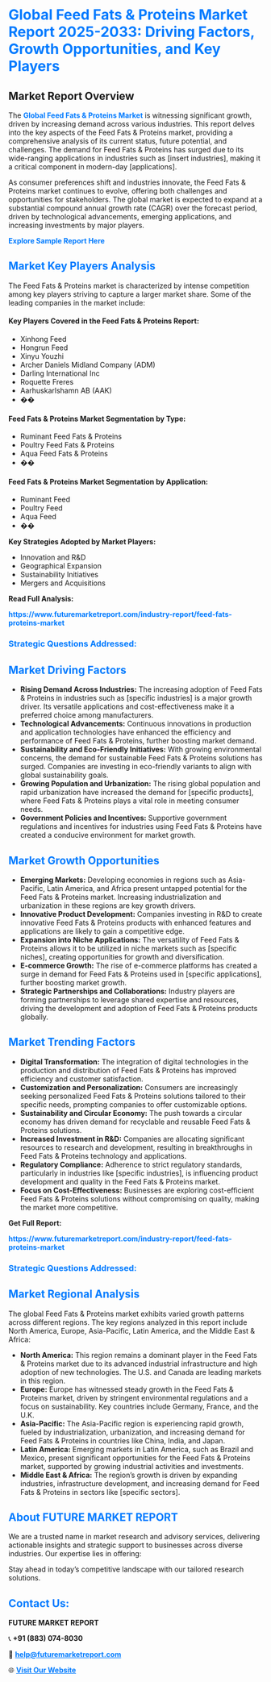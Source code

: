 <h1 style="color: #007BFF;">Global Feed Fats & Proteins Market Report 2025-2033: Driving Factors, Growth Opportunities, and Key Players</h1>

<section id="overview">
<h2>Market Report Overview</h2>
<p>The <a href="https://www.futuremarketreport.com/industry-report/feed-fats-proteins-market" style="color: #007BFF; text-decoration: none;"><strong>Global Feed Fats & Proteins Market</strong></a> is witnessing significant growth, driven by increasing demand across various industries. This report delves into the key aspects of the Feed Fats & Proteins market, providing a comprehensive analysis of its current status, future potential, and challenges. The demand for Feed Fats & Proteins has surged due to its wide-ranging applications in industries such as [insert industries], making it a critical component in modern-day [applications].</p>
<p>As consumer preferences shift and industries innovate, the Feed Fats & Proteins market continues to evolve, offering both challenges and opportunities for stakeholders. The global market is expected to expand at a substantial compound annual growth rate (CAGR) over the forecast period, driven by technological advancements, emerging applications, and increasing investments by major players.</p>
</section>

<section id="overview">
<p><a href="https://www.futuremarketreport.com/request-sample/reportId=118488" style="color: #007BFF; text-decoration: none;"><strong>Explore Sample Report Here</strong></a></p>
</section>

<section id="key-players">
<h2 style="color: #007BFF;">Market Key Players Analysis</h2>
<p>The Feed Fats & Proteins market is characterized by intense competition among key players striving to capture a larger market share. Some of the leading companies in the market include:</p>
<h4>Key Players Covered in the Feed Fats & Proteins Report:</h4>
<ul><li>Xinhong Feed</li><li>Hongrun Feed</li><li>Xinyu Youzhi</li><li>Archer Daniels Midland Company (ADM)</li><li>Darling International Inc</li><li>Roquette Freres</li><li>Aarhuskarlshamn AB (AAK)</li><li>��</li></ul>
<h4>Feed Fats & Proteins Market Segmentation by Type:</h4>
<ul><li>Ruminant Feed Fats &amp; Proteins</li><li>Poultry Feed Fats &amp; Proteins</li><li>Aqua Feed Fats &amp; Proteins</li><li>��</li></ul>

<h4>Feed Fats & Proteins Market Segmentation by Application:</h4>
<ul><li>Ruminant Feed</li><li>Poultry Feed</li><li>Aqua Feed</li><li>��</li></ul>
<p><strong>Key Strategies Adopted by Market Players:</strong></p>
<ul>
<li>Innovation and R&D</li>
<li>Geographical Expansion</li>
<li>Sustainability Initiatives</li>
<li>Mergers and Acquisitions</li>
</ul>
</section>

<section>
<p><strong>Read Full Analysis: </strong></p><a href="https://www.futuremarketreport.com/industry-report/feed-fats-proteins-market" style="color: #007BFF; text-decoration: none;"><strong>https://www.futuremarketreport.com/industry-report/feed-fats-proteins-market</strong></a>
<h3 style="color: #007BFF;">Strategic Questions Addressed:</h3>
</section>

<section id="driving-factors">
<h2 style="color: #007BFF;">Market Driving Factors</h2>
<ul>
<li><strong>Rising Demand Across Industries:</strong> The increasing adoption of Feed Fats & Proteins in industries such as [specific industries] is a major growth driver. Its versatile applications and cost-effectiveness make it a preferred choice among manufacturers.</li>
<li><strong>Technological Advancements:</strong> Continuous innovations in production and application technologies have enhanced the efficiency and performance of Feed Fats & Proteins, further boosting market demand.</li>
<li><strong>Sustainability and Eco-Friendly Initiatives:</strong> With growing environmental concerns, the demand for sustainable Feed Fats & Proteins solutions has surged. Companies are investing in eco-friendly variants to align with global sustainability goals.</li>
<li><strong>Growing Population and Urbanization:</strong> The rising global population and rapid urbanization have increased the demand for [specific products], where Feed Fats & Proteins plays a vital role in meeting consumer needs.</li>
<li><strong>Government Policies and Incentives:</strong> Supportive government regulations and incentives for industries using Feed Fats & Proteins have created a conducive environment for market growth.</li>
</ul>
</section>

<section id="growth-opportunities">
<h2 style="color: #007BFF;">Market Growth Opportunities</h2>
<ul>
<li><strong>Emerging Markets:</strong> Developing economies in regions such as Asia-Pacific, Latin America, and Africa present untapped potential for the Feed Fats & Proteins market. Increasing industrialization and urbanization in these regions are key growth drivers.</li>
<li><strong>Innovative Product Development:</strong> Companies investing in R&D to create innovative Feed Fats & Proteins products with enhanced features and applications are likely to gain a competitive edge.</li>
<li><strong>Expansion into Niche Applications:</strong> The versatility of Feed Fats & Proteins allows it to be utilized in niche markets such as [specific niches], creating opportunities for growth and diversification.</li>
<li><strong>E-commerce Growth:</strong> The rise of e-commerce platforms has created a surge in demand for Feed Fats & Proteins used in [specific applications], further boosting market growth.</li>
<li><strong>Strategic Partnerships and Collaborations:</strong> Industry players are forming partnerships to leverage shared expertise and resources, driving the development and adoption of Feed Fats & Proteins products globally.</li>
</ul>
</section>

<section id="trending-factors">
<h2 style="color: #007BFF;">Market Trending Factors</h2>
<ul>
<li><strong>Digital Transformation:</strong> The integration of digital technologies in the production and distribution of Feed Fats & Proteins has improved efficiency and customer satisfaction.</li>
<li><strong>Customization and Personalization:</strong> Consumers are increasingly seeking personalized Feed Fats & Proteins solutions tailored to their specific needs, prompting companies to offer customizable options.</li>
<li><strong>Sustainability and Circular Economy:</strong> The push towards a circular economy has driven demand for recyclable and reusable Feed Fats & Proteins solutions.</li>
<li><strong>Increased Investment in R&D:</strong> Companies are allocating significant resources to research and development, resulting in breakthroughs in Feed Fats & Proteins technology and applications.</li>
<li><strong>Regulatory Compliance:</strong> Adherence to strict regulatory standards, particularly in industries like [specific industries], is influencing product development and quality in the Feed Fats & Proteins market.</li>
<li><strong>Focus on Cost-Effectiveness:</strong> Businesses are exploring cost-efficient Feed Fats & Proteins solutions without compromising on quality, making the market more competitive.</li>
</ul>
</section>

<section>
<p><strong>Get Full Report: </strong></p><a href="https://www.futuremarketreport.com/industry-report/feed-fats-proteins-market" style="color: #007BFF; text-decoration: none;"><strong>https://www.futuremarketreport.com/industry-report/feed-fats-proteins-market</strong></a>
<h3 style="color: #007BFF;">Strategic Questions Addressed:</h3>
</section>


<section id="regional-analysis">
<h2 style="color: #007BFF;">Market Regional Analysis</h2>
<p>The global Feed Fats & Proteins market exhibits varied growth patterns across different regions. The key regions analyzed in this report include North America, Europe, Asia-Pacific, Latin America, and the Middle East & Africa:</p>
<ul>
<li><strong>North America:</strong> This region remains a dominant player in the Feed Fats & Proteins market due to its advanced industrial infrastructure and high adoption of new technologies. The U.S. and Canada are leading markets in this region.</li>
<li><strong>Europe:</strong> Europe has witnessed steady growth in the Feed Fats & Proteins market, driven by stringent environmental regulations and a focus on sustainability. Key countries include Germany, France, and the U.K.</li>
<li><strong>Asia-Pacific:</strong> The Asia-Pacific region is experiencing rapid growth, fueled by industrialization, urbanization, and increasing demand for Feed Fats & Proteins in countries like China, India, and Japan.</li>
<li><strong>Latin America:</strong> Emerging markets in Latin America, such as Brazil and Mexico, present significant opportunities for the Feed Fats & Proteins market, supported by growing industrial activities and investments.</li>
<li><strong>Middle East & Africa:</strong> The region’s growth is driven by expanding industries, infrastructure development, and increasing demand for Feed Fats & Proteins in sectors like [specific sectors].</li>
</ul>
</section>

<footer>
<h2 style="color: #007BFF;">About FUTURE MARKET REPORT</h2>
<p>We are a trusted name in market research and advisory services, delivering actionable insights and strategic support to businesses across diverse industries. Our expertise lies in offering:</p>

<p>Stay ahead in today’s competitive landscape with our tailored research solutions.</p>

<h2 style="color: #007BFF;">Contact Us:</h2>
<p><strong>FUTURE MARKET REPORT</strong></p>
<p>📞 <strong>+91 (883) 074-8030</strong></p>
<p>📧 <strong><a href="mailto:help@futuremarketreport.com" style="color: #007BFF;">help@futuremarketreport.com</a></strong></p>
<p>🌐 <strong><a href="https://www.futuremarketreport.com/" style="color: #007BFF;">Visit Our Website</a></strong></p>
</footer>